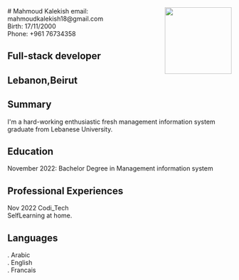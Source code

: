 <img align="right" top="0" width="150" height="150" src="https://user-images.githubusercontent.com/101974539/204000483-73e9eb95-0a3a-41dc-aaac-037fcdcef89e.jpeg"> 
# Mahmoud Kalekish 
email: mahmoudkalekish18@gmail.com  <br />
Birth: 17/11/2000 <br />
Phone: +961 76734358<br />

## Full-stack developer
## Lebanon,Beirut <br />




## Summary
I'm a hard-working enthusiastic fresh management information system graduate from Lebanese University.

## Education

November 2022: Bachelor Degree in Management information system

## Professional Experiences
Nov 2022 Codi_Tech <br />
SelfLearning at home.

## Languages
. Arabic <br />
. English <br />
. Francais <br />

<br />


